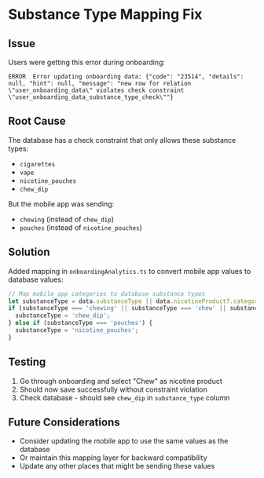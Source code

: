 # Substance Type Mapping Fix

## Issue
Users were getting this error during onboarding:
```
ERROR  Error updating onboarding data: {"code": "23514", "details": null, "hint": null, "message": "new row for relation \"user_onboarding_data\" violates check constraint \"user_onboarding_data_substance_type_check\""}
```

## Root Cause
The database has a check constraint that only allows these substance types:
- `cigarettes`
- `vape`
- `nicotine_pouches`
- `chew_dip`

But the mobile app was sending:
- `chewing` (instead of `chew_dip`)
- `pouches` (instead of `nicotine_pouches`)

## Solution
Added mapping in `onboardingAnalytics.ts` to convert mobile app values to database values:

```typescript
// Map mobile app categories to database substance types
let substanceType = data.substanceType || data.nicotineProduct?.category;
if (substanceType === 'chewing' || substanceType === 'chew' || substanceType === 'dip') {
  substanceType = 'chew_dip';
} else if (substanceType === 'pouches') {
  substanceType = 'nicotine_pouches';
}
```

## Testing
1. Go through onboarding and select "Chew" as nicotine product
2. Should now save successfully without constraint violation
3. Check database - should see `chew_dip` in `substance_type` column

## Future Considerations
- Consider updating the mobile app to use the same values as the database
- Or maintain this mapping layer for backward compatibility
- Update any other places that might be sending these values 